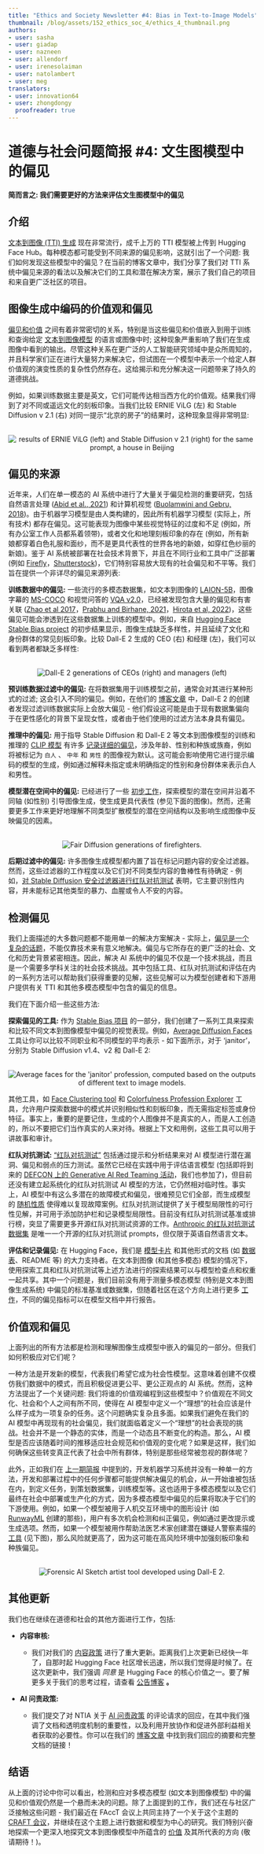 ```yaml
---
title: "Ethics and Society Newsletter #4: Bias in Text-to-Image Models"
thumbnail: /blog/assets/152_ethics_soc_4/ethics_4_thumbnail.png
authors:
- user: sasha
- user: giadap
- user: nazneen
- user: allendorf
- user: irenesolaiman
- user: natolambert
- user: meg
translators:
- user: innovation64
- user: zhongdongy
  proofreader: true
---
```


# 道德与社会问题简报 #4: 文生图模型中的偏见

<!-- {blog_metadata} -->
<!-- {authors} -->

**简而言之: 我们需要更好的方法来评估文生图模型中的偏见**

## 介绍

[文本到图像 (TTI) 生成](https://huggingface.co/models?pipeline_tag=text-to-image&sort=downloads) 现在非常流行，成千上万的 TTI 模型被上传到 Hugging Face Hub。每种模态都可能受到不同来源的偏见影响，这就引出了一个问题: 我们如何发现这些模型中的偏见？在当前的博客文章中，我们分享了我们对 TTI 系统中偏见来源的看法以及解决它们的工具和潜在解决方案，展示了我们自己的项目和来自更广泛社区的项目。

## 图像生成中编码的价值观和偏见

[偏见和价值](https://www.sciencedirect.com/science/article/abs/pii/B9780080885797500119) 之间有着非常密切的关系，特别是当这些偏见和价值嵌入到用于训练和查询给定 [文本到图像模型](https://dl.acm.org/doi/abs/10.1145/3593013.3594095) 的语言或图像中时; 这种现象严重影响了我们在生成图像中看到的输出。尽管这种关系在更广泛的人工智能研究领域中是众所周知的，并且科学家们正在进行大量努力来解决它，但试图在一个模型中表示一个给定人群价值观的演变性质的复杂性仍然存在。这给揭示和充分解决这一问题带来了持久的道德挑战。

例如，如果训练数据主要是英文，它们可能传达相当西方化的价值观。结果我们得到了对不同或遥远文化的刻板印象。当我们比较 ERNIE ViLG (左) 和 Stable Diffusion v 2.1 (右) 对同一提示“北京的房子”的结果时，这种现象显得非常明显:

<p align="center">
 <br>
 <img src="https://huggingface.co/datasets/huggingface/documentation-images/resolve/main/blog/152_ethics_soc_4/ernie-sd.png" alt="results of ERNIE ViLG (left) and Stable Diffusion v 2.1 (right) for the same prompt, a house in Beijing" />
</p>

## 偏见的来源

近年来，人们在单一模态的 AI 系统中进行了大量关于偏见检测的重要研究，包括自然语言处理 ([Abid et al., 2021](https://dl.acm.org/doi/abs/10.1145/3461702.3462624)) 和计算机视觉 ([Buolamwini and Gebru, 2018](http://proceedings.mlr.press/v81/buolamwini18a/buolamwini18a.pdf))。由于机器学习模型是由人类构建的，因此所有机器学习模型 (实际上，所有技术) 都存在偏见。这可能表现为图像中某些视觉特征的过度和不足 (例如，所有办公室工作人员都系着领带)，或者文化和地理刻板印象的存在 (例如，所有新娘都穿着白色礼服和面纱，而不是更具代表性的世界各地的新娘，如穿红色纱丽的新娘)。鉴于 AI 系统被部署在社会技术背景下，并且在不同行业和工具中广泛部署 (例如 [Firefly](https://www.adobe.com/sensei/generative-ai/firefly.html)，[Shutterstock](https://www.shutterstock.com/ai-image-generator))，它们特别容易放大现有的社会偏见和不平等。我们旨在提供一个非详尽的偏见来源列表:

**训练数据中的偏见:** 一些流行的多模态数据集，如文本到图像的 [LAION-5B](https://laion.ai/blog/laion-5b/)，图像字幕的 [MS-COCO](https://cocodataset.org/) 和视觉问答的 [VQA v2.0](https://paperswithcode.com/dataset/visual-question-answering-v2-0)，已经被发现包含大量的偏见和有害关联 ([Zhao et al 2017](https://aclanthology.org/D17-1323/)，[Prabhu and Birhane, 2021](https://arxiv.org/abs/2110.01963)，[Hirota et al, 2022](https://facctconference.org/static/pdfs_2022/facct22-3533184.pdf))，这些偏见可能会渗透到在这些数据集上训练的模型中。例如，来自 [Hugging Face Stable Bias project](https://huggingface.co/spaces/society-ethics/StableBias) 的初步结果显示，图像生成缺乏多样性，并且延续了文化和身份群体的常见刻板印象。比较 Dall-E 2 生成的 CEO (右) 和经理 (左)，我们可以看到两者都缺乏多样性:

<p align="center">
 <br>
 <img src="https://huggingface.co/datasets/huggingface/documentation-images/resolve/main/blog/152_ethics_soc_4/CEO_manager.png" alt="Dall-E 2 generations of CEOs (right) and managers (left)" />
</p>

**预训练数据过滤中的偏见:** 在将数据集用于训练模型之前，通常会对其进行某种形式的过滤; 这会引入不同的偏见。例如，在他们的 [博客文章](https://openai.com/research/dall-e-2-pre-training-mitigations) 中，Dall-E 2 的创建者发现过滤训练数据实际上会放大偏见 - 他们假设这可能是由于现有数据集偏向于在更性感化的背景下呈现女性，或者由于他们使用的过滤方法本身具有偏见。

**推理中的偏见:** 用于指导 Stable Diffusion 和 Dall-E 2 等文本到图像模型的训练和推理的 [CLIP 模型](https://huggingface.co/openai/clip-vit-large-patch14) 有许多 [记录详细的偏见](https://arxiv.org/abs/2205.11378)，涉及年龄、性别和种族或族裔，例如将被标记为 `白人` 、 `中年` 和 `男性` 的图像视为默认。这可能会影响使用它进行提示编码的模型的生成，例如通过解释未指定或未明确指定的性别和身份群体来表示白人和男性。

**模型潜在空间中的偏见:** 已经进行了一些 [初步工作](https://arxiv.org/abs/2302.10893)，探索模型的潜在空间并沿着不同轴 (如性别) 引导图像生成，使生成更具代表性 (参见下面的图像)。然而，还需要更多工作来更好地理解不同类型扩散模型的潜在空间结构以及影响生成图像中反映偏见的因素。

<p align="center">
 <br>
 <img src="https://huggingface.co/datasets/huggingface/documentation-images/resolve/main/blog/152_ethics_soc_4/fair-diffusion.png" alt="Fair Diffusion generations of firefighters." />
</p>

**后期过滤中的偏见:** 许多图像生成模型都内置了旨在标记问题内容的安全过滤器。然而，这些过滤器的工作程度以及它们对不同类型内容的鲁棒性有待确定 - 例如，[对 Stable Diffusion 安全过滤器进行红队对抗测试](https://arxiv.org/abs/2210.04610) 表明，它主要识别性内容，并未能标记其他类型的暴力、血腥或令人不安的内容。

## 检测偏见

我们上面描述的大多数问题都不能用单一的解决方案解决 - 实际上，[偏见是一个复杂的话题](https://huggingface.co/blog/ethics-soc-2)，不能仅靠技术来有意义地解决。偏见与它所存在的更广泛的社会、文化和历史背景紧密相连。因此，解决 AI 系统中的偏见不仅是一个技术挑战，而且是一个需要多学科关注的社会技术挑战。其中包括工具、红队对抗测试和评估在内的一系列方法可以帮助我们获得重要的见解，这些见解可以为模型创建者和下游用户提供有关 TTI 和其他多模态模型中包含的偏见的信息。

我们在下面介绍一些这些方法:

**探索偏见的工具:** 作为 [Stable Bias 项目](https://huggingface.co/spaces/society-ethics/StableBias) 的一部分，我们创建了一系列工具来探索和比较不同文本到图像模型中偏见的视觉表现。例如，[Average Diffusion Faces](https://huggingface.co/spaces/society-ethics/Average_diffusion_faces) 工具让你可以比较不同职业和不同模型的平均表示 - 如下面所示，对于 ‘janitor’，分别为 Stable Diffusion v1.4、v2 和 Dall-E 2:

<p align="center">
 <br>
 <img src="https://huggingface.co/datasets/huggingface/documentation-images/resolve/main/blog/152_ethics_soc_4/average.png" alt="Average faces for the 'janitor' profession, computed based on the outputs of different text to image models." />
</p>

其他工具，如 [Face Clustering tool](https://hf.co/spaces/society-ethics/DiffusionFaceClustering) 和 [Colorfulness Profession Explorer](https://huggingface.co/spaces/tti-bias/identities-colorfulness-knn) 工具，允许用户探索数据中的模式并识别相似性和刻板印象，而无需指定标签或身份特征。事实上，重要的是要记住，生成的个人图像并不是真实的人，而是人工创造的，所以不要把它们当作真实的人来对待。根据上下文和用例，这些工具可以用于讲故事和审计。

**红队对抗测试:** [“红队对抗测试”](https://huggingface.co/blog/red-teaming) 包括通过提示和分析结果来对 AI 模型进行潜在漏洞、偏见和弱点的压力测试。虽然它已经在实践中用于评估语言模型 (包括即将到来的 [DEFCON 上的 Generative AI Red Teaming 活动](https://aivillage.org/generative%20red%20team/generative-red-team/)，我们也参加了)，但目前还没有建立起系统化的红队对抗测试 AI 模型的方法，它仍然相对临时性。事实上，AI 模型中有这么多潜在的故障模式和偏见，很难预见它们全部，而生成模型的 [随机性质](https://dl.acm.org/doi/10.1145/3442188.3445922) 使得难以复现故障案例。红队对抗测试提供了关于模型局限性的可行性见解，并可用于添加防护栏和记录模型局限性。目前没有红队对抗测试基准或排行榜，突显了需要更多开源红队对抗测试资源的工作。[Anthropic 的红队对抗测试数据集](https://github.com/anthropics/hh-rlhf/tree/master/red-team-attempts) 是唯一一个开源的红队对抗测试 prompts，但仅限于英语自然语言文本。

**评估和记录偏见:** 在 Hugging Face，我们是 [模型卡片](https://huggingface.co/docs/hub/model-card-guidebook) 和其他形式的文档 (如 [数据表](https://arxiv.org/abs/1803.09010)、README 等) 的大力支持者。在文本到图像 (和其他多模态) 模型的情况下，使用探索工具和红队对抗测试等上述方法进行的探索结果可以与模型检查点和权重一起共享。其中一个问题是，我们目前没有用于测量多模态模型 (特别是文本到图像生成系统) 中偏见的标准基准或数据集，但随着社区在这个方向上进行更多 [工作](https://arxiv.org/abs/2306.05949)，不同的偏见指标可以在模型文档中并行报告。

## 价值观和偏见

上面列出的所有方法都是检测和理解图像生成模型中嵌入的偏见的一部分。但我们如何积极应对它们呢？

一种方法是开发新的模型，代表我们希望它成为社会性模型。这意味着创建不仅模仿我们数据中的模式，而且积极促进更公平、更公正观点的 AI 系统。然而，这种方法提出了一个关键问题: 我们将谁的价值观编程到这些模型中？价值观在不同文化、社会和个人之间有所不同，使得在 AI 模型中定义一个“理想”的社会应该是什么样子成为一项复杂的任务。这个问题确实复杂且多面。如果我们避免在我们的 AI 模型中再现现有的社会偏见，我们就面临着定义一个“理想”的社会表现的挑战。社会并不是一个静态的实体，而是一个动态且不断变化的构造。那么，AI 模型是否应该随着时间的推移适应社会规范和价值观的变化呢？如果是这样，我们如何确保这些转变真正代表了社会中所有群体，特别是那些经常被忽视的群体呢？

此外，正如我们在 [上一期简报](https://huggingface.co/blog/ethics-soc-2#addressing-bias-throughout-the-ml-development-cycle) 中提到的，开发机器学习系统并没有一种单一的方法，开发和部署过程中的任何步骤都可能提供解决偏见的机会，从一开始谁被包括在内，到定义任务，到策划数据集，训练模型等。这也适用于多模态模型以及它们最终在社会中部署或生产化的方式，因为多模态模型中偏见的后果将取决于它们的下游使用。例如，如果一个模型被用于人机交互环境中的图形设计 (如 [RunwayML](https://runwayml.com/ai-magic-tools/text-to-image/) 创建的那些)，用户有多次机会检测和纠正偏见，例如通过更改提示或生成选项。然而，如果一个模型被用作帮助法医艺术家创建潜在嫌疑人警察素描的 [工具](https://www.vice.com/en/article/qjk745/ai-police-sketches) (见下图)，那么风险就更高了，因为这可能在高风险环境中加强刻板印象和种族偏见。

<p align="center">
 <br>
 <img src="https://huggingface.co/datasets/huggingface/documentation-images/resolve/main/blog/152_ethics_soc_4/forensic.png" alt="Forensic AI Sketch artist tool developed using Dall-E 2." />
</p>

## 其他更新

我们也在继续在道德和社会的其他方面进行工作，包括:

- **内容审核:**
  - 我们对我们的 [内容政策](https://huggingface.co/content-guidelines) 进行了重大更新。距离我们上次更新已经快一年了，自那时起 Hugging Face 社区增长迅速，所以我们觉得是时候了。在这次更新中，我们强调 _同意_ 是 Hugging Face 的核心价值之一。要了解更多关于我们的思考过程，请查看 [公告博客](https://huggingface.co/blog/content-guidelines-update) **。**

- **AI 问责政策:**

  - 我们提交了对 NTIA 关于 [AI 问责政策](https://ntia.gov/issues/artificial-intelligence/request-for-comments) 的评论请求的回应，在其中我们强调了文档和透明度机制的重要性，以及利用开放协作和促进外部利益相关者获取的必要性。你可以在我们的 [博客文章](https://huggingface.co/blog/policy-ntia-rfc) 中找到我们回应的摘要和完整文档的链接！

## 结语

从上面的讨论中你可以看出，检测和应对多模态模型 (如文本到图像模型) 中的偏见和价值观仍然是一个悬而未决的问题。除了上面提到的工作，我们还在与社区广泛接触这些问题 - 我们最近在 FAccT 会议上共同主持了一个关于这个主题的 [CRAFT 会议](https://facctconference.org/2023/acceptedcraft.html)，并继续在这个主题上进行数据和模型为中心的研究。我们特别兴奋地探索一个更深入地探究文本到图像模型中所蕴含的 [价值](https://arxiv.org/abs/2203.07785) 及其所代表的方向 (敬请期待！)。